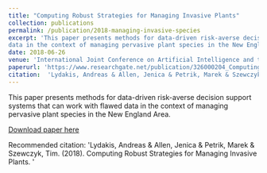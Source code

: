 ```yaml
---
title: "Computing Robust Strategies for Managing Invasive Plants"
collection: publications
permalink: /publication/2018-managing-invasive-species
excerpt: 'This paper presents methods for data-driven risk-averse decision support systems that can work with flawed
data in the context of managing pervasive plant species in the New England Area.'
date: 2018-06-26
venue: 'International Joint Conference on Artificial Intelligence and the European Conference on Artificial Intelligence'
paperurl: 'https://www.researchgate.net/publication/326000204_Computing_Robust_Strategies_for_Managing_Invasive_Plants'  
citation:  'Lydakis, Andreas & Allen, Jenica & Petrik, Marek & Szewczyk, Tim. (2018). Computing Robust Strategies for Managing Invasive Plants.' 
---
```

This paper presents methods for data-driven risk-averse decision support systems that can work with flawed
data in the context of managing pervasive plant species in the New England Area.

[Download paper here](http://andlydakis.github.io/files/Lydakis2018.pdf)

Recommended citation: 'Lydakis, Andreas & Allen, Jenica & Petrik, Marek & Szewczyk, Tim. (2018). Computing Robust Strategies for Managing Invasive Plants. '

